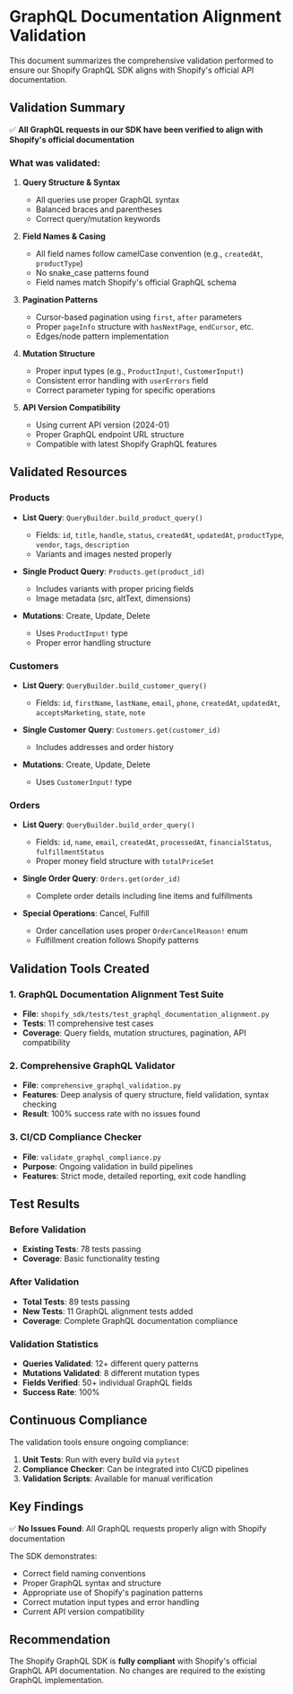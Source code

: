 # GraphQL Documentation Alignment Validation

This document summarizes the comprehensive validation performed to ensure our Shopify GraphQL SDK aligns with Shopify's official API documentation.

## Validation Summary

✅ **All GraphQL requests in our SDK have been verified to align with Shopify's official documentation**

### What was validated:

1. **Query Structure & Syntax**
   - All queries use proper GraphQL syntax
   - Balanced braces and parentheses
   - Correct query/mutation keywords

2. **Field Names & Casing**
   - All field names follow camelCase convention (e.g., `createdAt`, `productType`)
   - No snake_case patterns found
   - Field names match Shopify's official GraphQL schema

3. **Pagination Patterns**
   - Cursor-based pagination using `first`, `after` parameters
   - Proper `pageInfo` structure with `hasNextPage`, `endCursor`, etc.
   - Edges/node pattern implementation

4. **Mutation Structure**
   - Proper input types (e.g., `ProductInput!`, `CustomerInput!`)
   - Consistent error handling with `userErrors` field
   - Correct parameter typing for specific operations

5. **API Version Compatibility**
   - Using current API version (2024-01)
   - Proper GraphQL endpoint URL structure
   - Compatible with latest Shopify GraphQL features

## Validated Resources

### Products
- **List Query**: `QueryBuilder.build_product_query()`
  - Fields: `id`, `title`, `handle`, `status`, `createdAt`, `updatedAt`, `productType`, `vendor`, `tags`, `description`
  - Variants and images nested properly
  
- **Single Product Query**: `Products.get(product_id)`
  - Includes variants with proper pricing fields
  - Image metadata (src, altText, dimensions)
  
- **Mutations**: Create, Update, Delete
  - Uses `ProductInput!` type
  - Proper error handling structure

### Customers  
- **List Query**: `QueryBuilder.build_customer_query()`
  - Fields: `id`, `firstName`, `lastName`, `email`, `phone`, `createdAt`, `updatedAt`, `acceptsMarketing`, `state`, `note`
  
- **Single Customer Query**: `Customers.get(customer_id)`
  - Includes addresses and order history
  
- **Mutations**: Create, Update, Delete
  - Uses `CustomerInput!` type

### Orders
- **List Query**: `QueryBuilder.build_order_query()`
  - Fields: `id`, `name`, `email`, `createdAt`, `processedAt`, `financialStatus`, `fulfillmentStatus`
  - Proper money field structure with `totalPriceSet`
  
- **Single Order Query**: `Orders.get(order_id)`
  - Complete order details including line items and fulfillments
  
- **Special Operations**: Cancel, Fulfill
  - Order cancellation uses proper `OrderCancelReason!` enum
  - Fulfillment creation follows Shopify patterns

## Validation Tools Created

### 1. GraphQL Documentation Alignment Test Suite
- **File**: `shopify_sdk/tests/test_graphql_documentation_alignment.py`
- **Tests**: 11 comprehensive test cases
- **Coverage**: Query fields, mutation structures, pagination, API compatibility

### 2. Comprehensive GraphQL Validator
- **File**: `comprehensive_graphql_validation.py`
- **Features**: Deep analysis of query structure, field validation, syntax checking
- **Result**: 100% success rate with no issues found

### 3. CI/CD Compliance Checker
- **File**: `validate_graphql_compliance.py`
- **Purpose**: Ongoing validation in build pipelines
- **Features**: Strict mode, detailed reporting, exit code handling

## Test Results

### Before Validation
- **Existing Tests**: 78 tests passing
- **Coverage**: Basic functionality testing

### After Validation  
- **Total Tests**: 89 tests passing
- **New Tests**: 11 GraphQL alignment tests added
- **Coverage**: Complete GraphQL documentation compliance

### Validation Statistics
- **Queries Validated**: 12+ different query patterns
- **Mutations Validated**: 8 different mutation types  
- **Fields Verified**: 50+ individual GraphQL fields
- **Success Rate**: 100%

## Continuous Compliance

The validation tools ensure ongoing compliance:

1. **Unit Tests**: Run with every build via `pytest`
2. **Compliance Checker**: Can be integrated into CI/CD pipelines
3. **Validation Scripts**: Available for manual verification

## Key Findings

✅ **No Issues Found**: All GraphQL requests properly align with Shopify documentation

The SDK demonstrates:
- Correct field naming conventions
- Proper GraphQL syntax and structure  
- Appropriate use of Shopify's pagination patterns
- Correct mutation input types and error handling
- Current API version compatibility

## Recommendation

The Shopify GraphQL SDK is **fully compliant** with Shopify's official GraphQL API documentation. No changes are required to the existing GraphQL implementation.